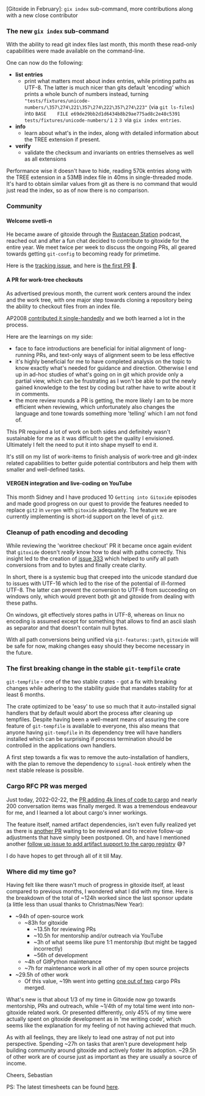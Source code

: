 [Gitoxide in February]: `gix index` sub-command, more contributions along with a new close contributor

### The new `gix index` sub-command

With the ability to read git index files last month, this month these read-only capabilities were made available on the command-line.

One can now do the following:

- **list entries**
    - print what matters most about index entries, while printing paths as UTF-8. The latter is much nicer than gits default 'encoding' which prints a whole bunch of numbers instead, turning `"tests/fixtures/unicode-numbers/\357\274\221\357\274\222\357\274\223"` (via `git ls-files`) into `BASE    FILE e69de29bb2d1d6434b8b29ae775ad8c2e48c5391 tests/fixtures/unicode-numbers/１２３` via `gix index entries`.
- **info**
    - learn about what's in the index, along with detailed information about the TREE extension if present.
- **verify**
    - validate the checksum and invariants on entries themselves as well as all extensions

Performance wise it doesn't have to hide, reading 570k entries along with the TREE extension in a 53MB index file in 40ms in single-threaded mode. It's hard to obtain similar values from git as there is no command that would just read the index, so as of now there is no comparison.

### Community

#### Welcome svetli-n

He became aware of gitoxide through the [Rustacean Station](https://rustacean-station.org/episode/055-sebastian-thiel/) podcast, reached out and after a fun chat decided to contribute to gitoxide for the entire year. We meet twice per week to discuss the ongoing PRs, all geared towards getting `git-config` to becoming ready for primetime.

Here is the [tracking issue](https://github.com/Byron/gitoxide/issues/331), and here is [the first PR](https://github.com/Byron/gitoxide/pull/327) 🎉.

#### A PR for work-tree checkouts

As advertised previous month, the current work centers around the index and the work tree, with one major step towards cloning a repository being the ability to checkout files from an index file.

AP2008 [contributed it single-handedly](https://github.com/Byron/gitoxide/pull/315) and we both learned a lot in the process.

Here are the learnings on my side:
- face to face introductions are beneficial for initial alignment of long-running PRs, and text-only ways of alignment seem to be less effective
- it's highly beneficial for me to have completed analysis on the topic to know exactly what's needed for guidance and direction. Otherwise I end up in ad-hoc studies of what's going on in git which provide only a partial view, which can be frustrating as I won't be able to put the newly gained knowledge to the test by coding but rather have to write about it in comments.
- the more review rounds a PR is getting, the more likely I am to be more efficient when reviewing, which unfortunately also changes the language and tone towards something more 'telling' which I am not fond of. 

This PR required a lot of work on both sides and definitely wasn't sustainable for me as it was difficult to get the quality I envisioned. Ultimately I felt the need to put it into shape myself to end it.

It's still on my list of work-items to finish analysis of work-tree and git-index related capabilities to better guide potential contributors and help them with smaller and well-defined tasks.

#### VERGEN integration and live-coding on YouTube

This month Sidney and I have produced 10 `Getting into Gitoxide` episodes and made good progress on our quest to provide the features needed to replace `git2` in `vergen` with `gitoxide` adequately.
The feature we are currently implementing is short-id support on the level of `git2`.


### Cleanup of path encoding and decoding

While reviewing the 'worktree checkout' PR it became once again evident that `gitoxide` doesn't _really_ know how to deal with paths correctly. This insight led to the creation of [issue 333](https://github.com/Byron/gitoxide/issues/333) which helped to unify all path conversions from and to bytes and finally create clarity.

In short, there is a systemic bug that creeped into the unicode standard due to issues with UTF-16 which led to the rise of the potential of ill-formed UTF-8. The latter can prevent the conversion to UTF-8 from succeeding on windows only, which would prevent both git and gitoxide from dealing with these paths.

On windows, git effectively stores paths in UTF-8, whereas on linux no encoding is assumed except for something that allows to find an ascii slash as separator and that doesn't contain null bytes.

With all path conversions being unified via `git-features::path`, `gitoxide` will be safe for now, making changes easy should they become necessary in the future.

### The first breaking change in the stable `git-tempfile` crate

`git-tempfile` - one of the two stable crates - got a fix with breaking changes while adhering to the stability guide that mandates stability for at least 6 months.

The crate optimized to be 'easy' to use so much that it auto-installed signal handlers that by default would abort the process after cleaning up tempfiles. Despite having been a well-meant means of assuring the core feature of `git-tempfile` is available to everyone, this also means that anyone having `git-tempfile` in its dependency tree will have handlers installed which can be surprising if process termination should be controlled in the applications own handlers.

A first step towards a fix was to remove the auto-installation of handlers, with the plan to remove the dependency to `signal-hook` entirely when the next stable release is possible.

### Cargo RFC PR was merged

Just today, 2022-02-22, the [PR adding 4k lines of code to cargo](https://github.com/rust-lang/cargo/pull/9992) and nearly 200 conversation items was finally merged. It was a tremendous endeavour for me, and I learned a lot about cargo's inner workings.

The feature itself, named artifact dependencies, isn't even fully realized yet as there is [another PR](https://github.com/rust-lang/cargo/pull/10061) waiting to be reviewed and to receive follow-up adjustments that have simply been postponed. Oh, and have I mentioned another [follow up issue to add artifact support to the cargo registry](https://github.com/rust-lang/cargo/issues/10405) 😅?

I do have hopes to get through all of it till May.

### Where did my time go?

Having felt like there wasn't much of progress in gitoxide itself, at least compared to previous months, I wondered what I did with my time.
Here is the breakdown of the total of ~124h worked since the last sponsor update (a little less than usual thanks to Christmas/New Year):

- ~94h of open-source work
    - ~83h for gitoxide
        - ~13.5h for reviewing PRs
        - ~10.5h for mentorship and/or outreach via YouTube
        - ~3h of what seems like pure 1:1 mentorship (but might be tagged incorrectly)
        - ~56h of development
    - ~4h of GitPython maintenance
    - ~7h for maintenance work in all other of my open source projects
- ~29.5h of other work
    - Of this value, ~19h went into getting [one out of two](https://github.com/rust-lang/cargo/pull/9992) cargo PRs merged.

What's new is that about 1/3 of my time in Gitoxide now go towards mentorship, PRs and outreach, while ~1/4th of my total time went into non-gitoxide related work. Or presented differently, only 45% of my time were actually spent on gitoxide development as in 'me writing code', which
seems like the explanation for my feeling of not having achieved that much.

As with all feelings, they are likely to lead one astray of not put into perspective. Spending ~27h on tasks that aren't pure development help building community around gitoxide and actively foster its adoption. ~29.5h of other work are of course just as important as they are usually a source of income.


Cheers,
Sebastian

PS: The latest timesheets can be found [here](https://github.com/Byron/byron/blob/main/timesheets/2022.csv).